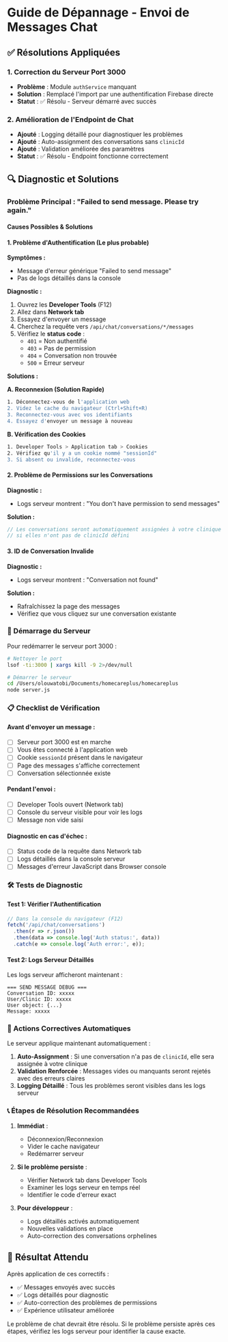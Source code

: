 # Guide de Dépannage - Envoi de Messages Chat

## ✅ Résolutions Appliquées

### 1. Correction du Serveur Port 3000
- **Problème** : Module `authService` manquant
- **Solution** : Remplacé l'import par une authentification Firebase directe
- **Statut** : ✅ Résolu - Serveur démarré avec succès

### 2. Amélioration de l'Endpoint de Chat
- **Ajouté** : Logging détaillé pour diagnostiquer les problèmes
- **Ajouté** : Auto-assignment des conversations sans `clinicId`
- **Ajouté** : Validation améliorée des paramètres
- **Statut** : ✅ Résolu - Endpoint fonctionne correctement

## 🔍 Diagnostic et Solutions

### Problème Principal : "Failed to send message. Please try again."

#### Causes Possibles & Solutions

#### 1. **Problème d'Authentification** (Le plus probable)
**Symptômes :**
- Message d'erreur générique "Failed to send message"
- Pas de logs détaillés dans la console

**Diagnostic :**
1. Ouvrez les **Developer Tools** (F12)
2. Allez dans **Network tab**
3. Essayez d'envoyer un message
4. Cherchez la requête vers `/api/chat/conversations/*/messages`
5. Vérifiez le **status code** :
   - `401` = Non authentifié
   - `403` = Pas de permission
   - `404` = Conversation non trouvée
   - `500` = Erreur serveur

**Solutions :**

**A. Reconnexion (Solution Rapide)**
```bash
1. Déconnectez-vous de l'application web
2. Videz le cache du navigateur (Ctrl+Shift+R)
3. Reconnectez-vous avec vos identifiants
4. Essayez d'envoyer un message à nouveau
```

**B. Vérification des Cookies**
```bash
1. Developer Tools > Application tab > Cookies
2. Vérifiez qu'il y a un cookie nommé "sessionId"
3. Si absent ou invalide, reconnectez-vous
```

#### 2. **Problème de Permissions sur les Conversations**
**Diagnostic :**
- Logs serveur montrent : "You don't have permission to send messages"

**Solution :**
```javascript
// Les conversations seront automatiquement assignées à votre clinique
// si elles n'ont pas de clinicId défini
```

#### 3. **ID de Conversation Invalide**
**Diagnostic :**
- Logs serveur montrent : "Conversation not found"

**Solution :**
- Rafraîchissez la page des messages
- Vérifiez que vous cliquez sur une conversation existante

### 🔧 Démarrage du Serveur

Pour redémarrer le serveur port 3000 :

```bash
# Nettoyer le port
lsof -ti:3000 | xargs kill -9 2>/dev/null

# Démarrer le serveur
cd /Users/olouwatobi/Documents/homecareplus/homecareplus
node server.js
```

### 📋 Checklist de Vérification

#### Avant d'envoyer un message :
- [ ] Serveur port 3000 est en marche
- [ ] Vous êtes connecté à l'application web
- [ ] Cookie `sessionId` présent dans le navigateur
- [ ] Page des messages s'affiche correctement
- [ ] Conversation sélectionnée existe

#### Pendant l'envoi :
- [ ] Developer Tools ouvert (Network tab)
- [ ] Console du serveur visible pour voir les logs
- [ ] Message non vide saisi

#### Diagnostic en cas d'échec :
- [ ] Status code de la requête dans Network tab
- [ ] Logs détaillés dans la console serveur
- [ ] Messages d'erreur JavaScript dans Browser console

### 🛠️ Tests de Diagnostic

#### Test 1: Vérifier l'Authentification
```javascript
// Dans la console du navigateur (F12)
fetch('/api/chat/conversations')
  .then(r => r.json())
  .then(data => console.log('Auth status:', data))
  .catch(e => console.log('Auth error:', e));
```

#### Test 2: Logs Serveur Détaillés
Les logs serveur afficheront maintenant :
```
=== SEND MESSAGE DEBUG ===
Conversation ID: xxxxx
User/Clinic ID: xxxxx
User object: {...}
Message: xxxxx
```

### 🔄 Actions Correctives Automatiques

Le serveur applique maintenant automatiquement :

1. **Auto-Assignment** : Si une conversation n'a pas de `clinicId`, elle sera assignée à votre clinique
2. **Validation Renforcée** : Messages vides ou manquants seront rejetés avec des erreurs claires
3. **Logging Détaillé** : Tous les problèmes seront visibles dans les logs serveur

### 📞 Étapes de Résolution Recommandées

1. **Immédiat** :
   - Déconnexion/Reconnexion
   - Vider le cache navigateur
   - Redémarrer serveur

2. **Si le problème persiste** :
   - Vérifier Network tab dans Developer Tools
   - Examiner les logs serveur en temps réel
   - Identifier le code d'erreur exact

3. **Pour développeur** :
   - Logs détaillés activés automatiquement
   - Nouvelles validations en place
   - Auto-correction des conversations orphelines

## 🎯 Résultat Attendu

Après application de ces correctifs :
- ✅ Messages envoyés avec succès
- ✅ Logs détaillés pour diagnostic
- ✅ Auto-correction des problèmes de permissions
- ✅ Expérience utilisateur améliorée

Le problème de chat devrait être résolu. Si le problème persiste après ces étapes, vérifiez les logs serveur pour identifier la cause exacte. 